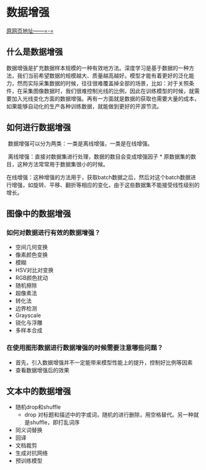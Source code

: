 # 数据增强

[原网页地址——=-=](https://zhuanlan.zhihu.com/p/56139575)



## 什么是数据增强

​	数据增强是扩充数据样本规模的一种有效地方法。深度学习是基于数据的一种方法，我们当前希望数据的规模越大、质量越高越好。模型才能有着更好的泛化能力，然而实际采集数据的时候，往往很难覆盖掉全部的场景，比如：对于关照条件，在采集图像数据时，我们很难控制光线的比例，因此在训练模型的时候，就需要加入光线变化方面的数据增强。再有一方面就是数据的获取也需要大量的成本，如果能够自动化的生产各种训练数据，就能做到更好的开源节流。

## 如何进行数据增强

​	数据增强可以分为两类：一类是离线增强，一类是在线增强。

​	离线增强：直接对数据集进行处理，数据的数目会变成增强因子 * 原数据集的数目，这种方法常常用于数据集很小的时候。

​	在线增强：这种增强的方法用于，获取batch数据之后，然后对这个batch数据进行增强，如旋转、平移、翻折等相应的变化，由于这些数据集不能接受线性级别的增长。

## 图像中的数据增强

### 如何对数据进行有效的数据增强？

- 空间几何变换
- 像素颜色变换
- 模糊
- HSV对比对变换
- RGB颜色扰动
- 随机擦除
- 超像素法
- 转化法
- 边界检测
- Grayscale
- 锐化与浮雕
- 多样本合成

### 在使用图形数据进行数据增强的时候需要注意哪些问题？

- 首先，引入数据增强并不一定能带来模型性能上的提升，控制好比例等因素
- 查看数据增强后的效果

## 文本中的数据增强

- 随机drop和shuffle
  - drop 对标题和描述中的字或词，随机的进行删除，用空格替代。另一种就是shuffle，即打乱词序
- 同义词替换
- 回译
- 文档裁剪
- 生成对抗网络
- 预训练模型



